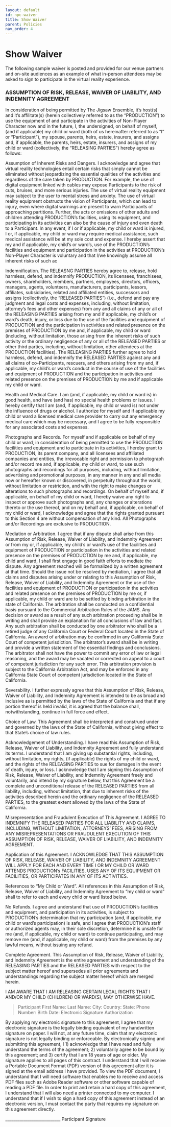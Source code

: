 ```yaml
---
layout: default
id: npc-waiver
title: Show Waiver
parent: Policies
nav_order: 4
---
```


#  Show Waiver
The following sample waiver is posted and provided for our venue partners and on-site audiences as an example of what in-person attendees may be asked to sign to participate in the virtual reality experience. 

### ASSUMPTION OF RISK, RELEASE, WAIVER OF LIABILITY, AND INDEMNITY AGREEMENT

In consideration of being permitted by The Jigsaw Ensemble, it’s host(s) and it’s affilitate(s) (herein collectively referred to as the “PRODUCTION”) to use the equipment of and participate in the activities of Non-Player Character now and in the future, I, the undersigned, on behalf of myself, (and if applicable) my child or ward (both of us hereinafter referred to as “I” or “Participant”), my spouse, parents, heirs, estate, insurers, and assigns and, if applicable, the parents, heirs, estate, insurers, and assigns of my child or ward (collectively, the “RELEASING PARTIES”) hereby agree as follows: 

Assumption of Inherent Risks and Dangers. I acknowledge and agree that virtual reality technologies  entail certain risks that simply cannot be eliminated without jeopardizing the essential qualities of the activities and regardless of the care taken by PRODUCTION. For example, the use of digital equipment linked with cables may expose Participants to the risk of cuts, bruises, and more serious injuries. The use of virtual reality equipment may subject to the user to mental stress and anxiety. The use of virtual reality equipment obstructs the vision of Participants, which can lead to injury, even where digital warnings are present to warn Participants of approaching partitions. Further, the acts or omissions of other adults and children attending PRODUCTION’s facilities, using its equipment, and participating in its activities can also be the cause of injury and even death to a Participant. In any event, if I or if applicable, my child or ward is injured, I or, if applicable, my child or ward may require medical assistance, such medical assistance will be at my sole cost and expense. I hereby assert that my and if applicable, my child’s or ward’s, use of the PRODUCTION’s facilities and equipment and participation in the activities at PRODUCTION’s Non-Player Character  is voluntary and that I/we knowingly assume all inherent risks of such ac

Indemnification. The RELEASNG PARTIES hereby agree to, release, hold harmless, defend, and indemnify PRODUCTION, its licensees, franchisees, owners, shareholders, members, partners, employees, directors, officers, managers, agents, volunteers, manufacturers, participants, lessors, affiliates, subsidiaries, related and affiliated entities, successors and assigns (collectively, the “RELEASED PARTIES”) (i.e., defend and pay any judgment and legal costs and expenses, including, without limitation, attorney’s fees and other expenses) from any and all claims of any or all of the RELEASING PARTIES arising from my and if applicable, my child’s or ward’s death, injury, or loss due to the use of the facilities and equipment of PRODUCTION and the participation in activities and related presence on the premises of PRODUCTION by me and, if applicable, my child or ward (including, without limitation, those arising from the inherent risks of such activity or the ordinary negligence of any or all of the RELEASED PARTIES or other third parties, including, without limitation, other attendees at the PRODUCTION facilities). The RELEASING PARTIES further agree to hold harmless, defend, and indemnify the RELEASED PARTIES against any and all claims of co-Participants, rescuers, and others arising from my and, if applicable, my child’s or ward’s conduct in the course of use of the facilities and equipment of PRODUCTION and the participation in activities and related presence on the premises of PRODUCTION by me and if applicable my child or ward. 

Health and Medical Care. I am (and, if applicable, my child or ward is) in good health, and have (and has) no special health problems or issues. I hereby certify that I am (and, if applicable, my child or ward is) not under the influence of drugs or alcohol. I authorize for myself and if applicable my child or ward a licensed medical care provider to carry out any emergency medical care which may be necessary, and I agree to be fully responsible for any associated costs and expenses. 

Photographs and Records. For myself and if applicable on behalf of my child or ward, in consideration of being permitted to use the PRODUCTION facilities and equipment and to participate in its activities, I hereby grant to PRODUCTION, its parent company, and all licensees and affiliated companies and entities, the irrevocable right and permission to photograph and/or record me and, if applicable, my child or ward, to use such photographs and recordings for all purposes, including, without limitation, advertising and promotional purposes, in any manner in any and all media now or hereafter known or discovered, in perpetuity throughout the world, without limitation or restriction, and with the right to make changes or alterations to such photographs and recordings. On behalf of myself and, if applicable, on behalf of my child or ward, I hereby waive any right to inspect or approve such photographs and, any changes or alterations thereto or the use thereof, and on my behalf and, if applicable, on behalf of my child or ward, I acknowledge and agree that the rights granted pursuant to this Section 4 are without compensation of any kind. All Photographs and/or Recordings are exclusive to PRODUCTION. 

Mediation or Arbitration. I agree that if any dispute shall arise from this Assumption of Risk, Release, Waiver of Liability, and Indemnity Agreement or from my or, if applicable, my child’s or ward’s use of the facilities and equipment of PRODUCTION or participation in the activities and related presence on the premises of PRODUCTION by me and, if applicable, my child and ward, I shall first engage in good faith efforts to mediate the dispute. Any agreement reached will be formalized by a written agreement at that time. Should the issue not be resolved by mediation, I agree that all claims and disputes arising under or relating to this Assumption of Risk, Release, Waiver of Liability, and Indemnity Agreement or the use of the facilities and equipment of PRODUCTION or participation in the activities and related presence on the premises of PRODUCTION by me or, if applicable, my child or ward are to be settled by binding arbitration in the state of California. The arbitration shall be conducted on a confidential basis pursuant to the Commercial Arbitration Rules of the JAMS. Any decision or award as a result of any such arbitration proceeding shall be in writing and shall provide an explanation for all conclusions of law and fact. Any such arbitration shall be conducted by one arbitrator who shall be a retired judge of any California Court or Federal Court located in the State of California. An award of arbitration may be confirmed in any California State Court of competent jurisdiction. The arbitrator’s award shall be in writing and provide a written statement of the essential findings and conclusions. The arbitrator shall not have the power to commit any error of law or legal reasoning, and the award may be vacated or corrected on appeal to a court of competent jurisdiction for any such error. This arbitration provision is subject to the California Arbitration Act, and may be enforced in any California State Court of competent jurisdiction located in the State of California. 

Severability. I further expressly agree that this Assumption of Risk, Release, Waiver of Liability, and Indemnity Agreement is intended to be as broad and inclusive as is permitted by the laws of the State of California and that if any portion thereof is held invalid, it is agreed that the balance shall, notwithstanding, continue in full force and effect. 

Choice of Law. This Agreement shall be interpreted and construed under and governed by the laws of the State of California, without giving effect to that State’s choice of law rules. 

Acknowledgement of Understanding. I have read this Assumption of Risk, Release, Waiver of Liability, and Indemnity Agreement and fully understand its terms. I understand that I am giving up substantial rights, including, without limitation, my rights, (if applicable) the rights of my child or ward, and the rights of the RELEASING PARTIES to sue for damages in the event of death, injury, or loss. I acknowledge that I am signing this Assumption of Risk, Release, Waiver of Liability, and Indemnity Agreement freely and voluntarily, and intend by my signature below, that this Agreement be a complete and unconditional release of the RELEASED PARTIES from all liability, including, without limitation, that due to inherent risks of the activities described herein and the ordinary negligence of the RELEASED PARTIES, to the greatest extent allowed by the laws of the State of California. 

Misrepresentation and Fraudulent Execution of This Agreement. I AGREE TO INDEMNIFY THE RELEASED PARTIES FOR ALL LIABILITY AND CLAIMS, INCLUDING, WITHOUT LIMITATION, ATTORNEYS’ FEES, ARISING FROM ANY MISREPRESENTATIONS OR FRAUDULENT EXECUTION OF THIS ASSUMPTION OF RISK, RELEASE, WAIVER OF LIABILITY, AND INDEMNITY AGREEMENT. 

Application of this Agreement. I ACKNOWLEDGE THAT THIS ASSUMPTION OF RISK, RELEASE, WAIVER OF LIABILITY, AND INDEMNITY AGREEMENT WILL APPLY FOR EACH AND EVERY TIME I OR MY CHILD OR WARD ATTENDS PRODUCTION’s FACILITIES, USES ANY OF ITS EQUIPMENT OR FACILITIES, OR PARTICIPATES IN ANY OF ITS ACTIVITIES. 

References to “My Child or Ward”. All references in this Assumption of Risk, Release, Waiver of Liability, and Indemnity Agreement to “my child or ward” shall to refer to each and every child or ward listed below. 

No Refunds. I agree and understand that use of PRODUCTION’s facilities and equipment, and participation in its activities, is subject to PRODUCTION’s determination that my participation (and, if applicable, my child or ward’s participation) is safe, and I agree that PRODUCTION’s staff or authorized agents may, in their sole discretion, determine it is unsafe for me (and, if applicable, my child or ward) to continue participating, and may remove me (and, if applicable, my child or ward) from the premises by any lawful means, without issuing any refund. 

Complete Agreement. This Assumption of Risk, Release, Waiver of Liability, and Indemnity Agreement is the entire agreement and understanding of the RELEASING PARTIES and the RELEASED PARTIES with respect to the subject matter hereof and supersedes all prior agreements and understandings regarding the subject matter hereof which are merged herein. 

I AM AWARE THAT I AM RELEASING CERTAIN LEGAL RIGHTS THAT I AND/OR MY CHILD (CHILDREN) OR WARD(S), MAY OTHERWISE HAVE. 
> Participant 
> First Name: 
> Last Name: 
> City: 
> Country: 
> State: 
> Phone Number: Birth Date: 
> Electronic Signature Authorization 

By applying my electronic signature to this agreement, I agree that my electronic signature is the legally binding equivalent of my handwritten signature on paper. I will not, at any future time, claim that my electronic signature is not legally binding or enforceable. By electronically signing and submitting this agreement, I 1) acknowledge that I have read and fully understand the terms of the agreement; 2) voluntarily agree to be bound by this agreement; and 3) certify that I am 18 years of age or older. My signature applies to all pages of this contract. I understand that I will receive a Portable Document Format (PDF) version of this agreement after it is signed at the email address I have provided. To view the PDF document, I understand that I will need software that enables me to receive and access PDF files such as Adobe Reader software or other software capable of reading a PDF file. In order to print and retain a hard copy of this agreement, I understand that I will also need a printer connected to my computer. I understand that if I wish to sign a hard copy of this agreement instead of an electronic version, I must contact the party that requires my signature on this agreement directly. 

___________________________ Participant Signature
